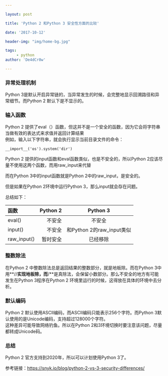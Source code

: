 ```yaml
---

layout: post

title: 'Python 2 和Python 3 安全性方面的比较'

date: '2017-10-12'

header-img: "img/home-bg.jpg"

tags:
     - python  
author: 'De4dCr0w'

---
```


<!-- more -->

###  异常处理机制

Python 3是默认开启异常链的，当异常发生的时候，会完整地显示回溯路径和异常细节。而Python 2 默认下是不显示的。

### 输入函数

Python 2 提供了eval（）函数，但这并不是一个安全的函数，因为它会将字符串当做有效的表达式来求值并返回计算结果  
例如，输入以下字符串，就会执行显示当前目录文件的命令：
```
__import__('os').system('dir')
```
Python 2 提供的input函数和eval函数类似，也是不安全的，所以Python 2应该尽量不使用这两个函数，而用raw_input来代替

而在Python 3中的input函数就是Python 2中的raw_input，是安全的。

但是如果在Python 2环境中运行Python 3，那么input就会存在问题。

总结如下：

| 函数      |    Python 2 | Python 3  |
| :-------- | --------:| :--: |
| eval()    | 不安全 |  不安全   |
| input()    |  不安全 |  和Python 2的raw_input类似 |
| raw_input()    |    暂时安全 | 已经移除 |

### 整数除法

在Python 2 中整数除法总是返回结果的整数部分，就是地板除。而在Python 3中用**//**实现地板除，而**/**是真除法，会保留小数部分。那么不安全的地方有可能发生在Python 3程序在Python 2 环境里运行的时候，这得放在具体的环境中去分析。

### 默认编码

Python 2 默认使用ASCII编码，而ASCII编码只能表示256个字符。而Python 3默认使用的是Unicode编码，支持超过128000个字符。  
这种差异可能导致网络钓鱼。所以在Python 2和3环境切换时要注意该问题，尽量都转成Unicode码。


### 总结
Python 2 官方支持到2020年，所以可以计划使用Python 3了。

参考链接：https://snyk.io/blog/python-2-vs-3-security-differences/ 
